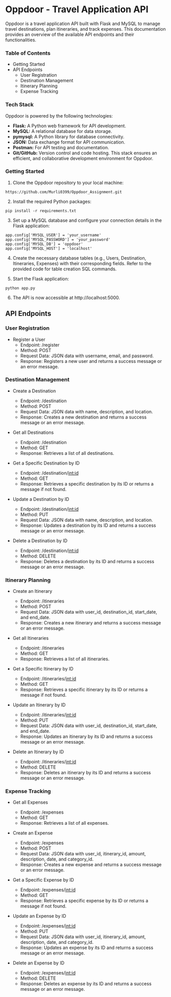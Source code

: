 # Oppdoor - Travel Application API
Oppdoor is a travel application API built with Flask and MySQL to manage travel destinations, plan itineraries, and track expenses. This documentation provides an overview of the available API endpoints and their functionalities.

### Table of Contents
- Getting Started
- API Endpoints
  - User Registration
  - Destination Management
  - Itinerary Planning
  - Expense Tracking

### Tech Stack
Oppdoor is powered by the following technologies:

- **Flask:** A Python web framework for API development.
- **MySQL:** A relational database for data storage.
- **pymysql:** A Python library for database connectivity.
- **JSON:** Data exchange format for API communication.
- **Postman:** For API testing and documentation.
- **Git/GitHub:** Version control and code hosting.
This stack ensures an efficient, and collaborative development environment for Oppdoor.

### Getting Started
1. Clone the Oppdoor repository to your local machine:

```
https://github.com/Murli0399/Oppdoor_Assignment.git
```
2. Install the required Python packages:
```
pip install -r requirements.txt
```
3. Set up a MySQL database and configure your connection details in the Flask application:
```
app.config['MYSQL_USER'] = 'your_username'
app.config['MYSQL_PASSWORD'] = 'your_password'
app.config['MYSQL_DB'] = 'oppdoor'
app.config['MYSQL_HOST'] = 'localhost'
```
4. Create the necessary database tables (e.g., Users, Destination, Itineraries, Expenses) with their corresponding fields. Refer to the provided code for table creation SQL commands.

5. Start the Flask application:
```
python app.py
```
6. The API is now accessible at http://localhost:5000.

## API Endpoints
### User Registration
- Register a User
  - Endpoint: /register
  - Method: POST
  - Request Data: JSON data with username, email, and password.
  - Response: Registers a new user and returns a success message or an error message.

### Destination Management
- Create a Destination
  - Endpoint: /destination
  - Method: POST
  - Request Data: JSON data with name, description, and location.
  - Response: Creates a new destination and returns a success message or an error message.

- Get all Destinations
  - Endpoint: /destination
  - Method: GET
  - Response: Retrieves a list of all destinations.

- Get a Specific Destination by ID
  - Endpoint: /destination/<int:id>
  - Method: GET
  - Response: Retrieves a specific destination by its ID or returns a message if not found.

- Update a Destination by ID
  - Endpoint: /destination/<int:id>
  - Method: PUT
  - Request Data: JSON data with name, description, and location.
  - Response: Updates a destination by its ID and returns a success message or an error message.

- Delete a Destination by ID
  - Endpoint: /destination/<int:id>
  - Method: DELETE
  - Response: Deletes a destination by its ID and returns a success message or an error message.

### Itinerary Planning
- Create an Itinerary
  - Endpoint: /itineraries
  - Method: POST
  - Request Data: JSON data with user_id, destination_id, start_date, and end_date.
  - Response: Creates a new itinerary and returns a success message or an error message.

- Get all Itineraries
  - Endpoint: /itineraries
  - Method: GET
  - Response: Retrieves a list of all itineraries.

- Get a Specific Itinerary by ID
  - Endpoint: /itineraries/<int:id>
  - Method: GET
  - Response: Retrieves a specific itinerary by its ID or returns a message if not found.

- Update an Itinerary by ID
  - Endpoint: /itineraries/<int:id>
  - Method: PUT
  - Request Data: JSON data with user_id, destination_id, start_date, and end_date.
  - Response: Updates an itinerary by its ID and returns a success message or an error message.

- Delete an Itinerary by ID
  - Endpoint: /itineraries/<int:id>
  - Method: DELETE
  - Response: Deletes an itinerary by its ID and returns a success message or an error message.

### Expense Tracking
- Get all Expenses
  - Endpoint: /expenses
  - Method: GET
  - Response: Retrieves a list of all expenses.

- Create an Expense
  - Endpoint: /expenses
  - Method: POST
  - Request Data: JSON data with user_id, itinerary_id, amount, description, date, and category_id.
  - Response: Creates a new expense and returns a success message or an error message.

- Get a Specific Expense by ID
  - Endpoint: /expenses/<int:id>
  - Method: GET
  - Response: Retrieves a specific expense by its ID or returns a message if not found.

- Update an Expense by ID
  - Endpoint: /expenses/<int:id>
  - Method: PUT
  - Request Data: JSON data with user_id, itinerary_id, amount, description, date, and category_id.
  - Response: Updates an expense by its ID and returns a success message or an error message.

- Delete an Expense by ID
  - Endpoint: /expenses/<int:id>
  - Method: DELETE
  - Response: Deletes an expense by its ID and returns a success message or an error message.
